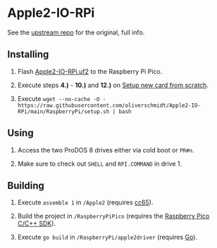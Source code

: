 # Apple2-IO-RPi

See the [upstream repo](https://github.com/tjboldt/Apple2-IO-RPi) for the original, full info.

## Installing

1. Flash [Apple2-IO-RPi.uf2](https://github.com/oliverschmidt/Apple2-IO-RPi/releases/latest/download/Apple2-IO-RPi.uf2) to the Raspberry Pi Pico.

2. Execute steps __4.)__ - __10.)__ and __12.)__ on [Setup new card from scratch](https://github.com/tjboldt/Apple2-IO-RPi/discussions/63).

3. Execute `wget --no-cache -O - https://raw.githubusercontent.com/oliverschmidt/Apple2-IO-RPi/main/RaspberryPi/setup.sh | bash`

## Using

1. Access the two ProDOS 8 drives either via cold boot or `PR#n`.

2. Make sure to check out `SHELL` and `RPI.COMMAND` in drive 1.

## Building

1. Execute `assemble 1` in `/Apple2` (requires [cc65](https://cc65.github.io/)).

2. Build the project in `/RaspberryPiPico` (requires the [Raspberry Pico C/C++ SDK](https://www.raspberrypi.com/documentation/microcontrollers/c_sdk.html)).

3. Execute `go build` in `/RaspberryPi/apple2driver` (requires [Go](https://go.dev/)).
